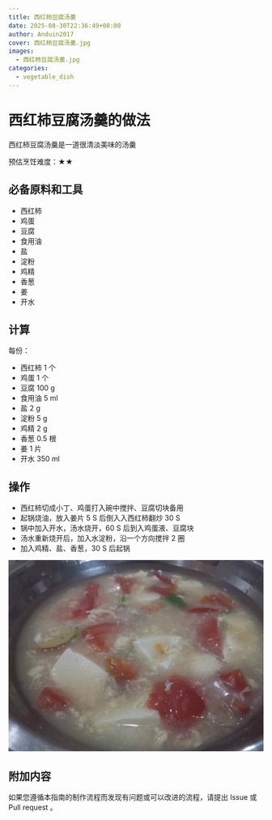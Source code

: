 ```yaml
---
title: 西红柿豆腐汤羹
date: 2025-08-30T22:36:49+08:00
author: Anduin2017
cover: 西红柿豆腐汤羹.jpg
images:
  - 西红柿豆腐汤羹.jpg
categories:
  - vegetable_dish
---
```


# 西红柿豆腐汤羹的做法

西红柿豆腐汤羹是一道很清淡美味的汤羹

预估烹饪难度：★★

## 必备原料和工具

* 西红柿
* 鸡蛋
* 豆腐
* 食用油
* 盐
* 淀粉
* 鸡精
* 香葱
* 姜
* 开水

## 计算

每份：

* 西红柿 1 个
* 鸡蛋 1 个
* 豆腐 100 g
* 食用油 5 ml
* 盐 2 g
* 淀粉 5 g
* 鸡精 2 g
* 香葱 0.5 根
* 姜 1 片
* 开水 350 ml

## 操作

* 西红柿切成小丁、鸡蛋打入碗中搅拌、豆腐切块备用
* 起锅烧油，放入姜片 5 S 后倒入入西红柿翻炒 30 S
* 锅中加入开水，汤水烧开，60 S 后到入鸡蛋液、豆腐块
* 汤水重新烧开后，加入水淀粉，沿一个方向搅拌 2 圈
* 加入鸡精、盐、香葱，30 S 后起锅

![示例菜成品](./1.jpeg)

## 附加内容

如果您遵循本指南的制作流程而发现有问题或可以改进的流程，请提出 Issue 或 Pull request 。
